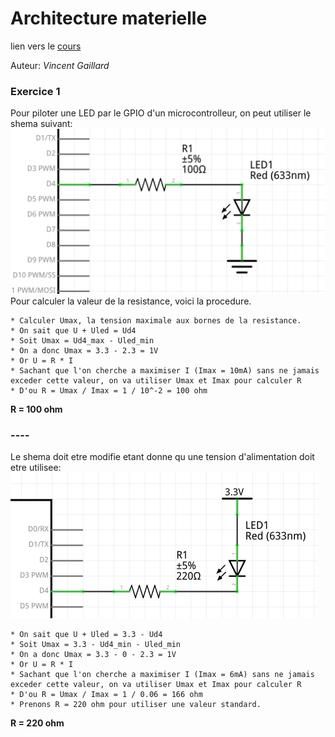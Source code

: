 # Architecture materielle

lien vers le [cours](https://sen.enst.fr/se302a-se302b/architecture-materielle)

Auteur: _Vincent Gaillard_

### Exercice 1
Pour piloter une LED par le GPIO d'un microcontrolleur, on peut utiliser le shema suivant:
![exo1_1.png](exo1_1.png)
Pour calculer la valeur de la resistance, voici la procedure.
```
* Calculer Umax, la tension maximale aux bornes de la resistance.
* On sait que U + Uled = Ud4
* Soit Umax = Ud4_max - Uled_min
* On a donc Umax = 3.3 - 2.3 = 1V
* Or U = R * I
* Sachant que l'on cherche a maximiser I (Imax = 10mA) sans ne jamais exceder cette valeur, on va utiliser Umax et Imax pour calculer R
* D'ou R = Umax / Imax = 1 / 10^-2 = 100 ohm
```
**R = 100 ohm**
### ----

Le shema doit etre modifie etant donne qu une tension d'alimentation doit etre utilisee:
![exo1_2.png](exo1_2.png)
```
* On sait que U + Uled = 3.3 - Ud4
* Soit Umax = 3.3 - Ud4_min - Uled_min
* On a donc Umax = 3.3 - 0 - 2.3 = 1V
* Or U = R * I
* Sachant que l'on cherche a maximiser I (Imax = 6mA) sans ne jamais exceder cette valeur, on va utiliser Umax et Imax pour calculer R
* D'ou R = Umax / Imax = 1 / 0.06 = 166 ohm
* Prenons R = 220 ohm pour utiliser une valeur standard.
```
**R = 220 ohm**
